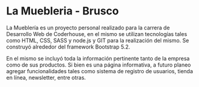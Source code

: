 # La Muebleria - Brusco

La Mueblería es un proyecto personal realizado para la carrera de Desarrollo Web de Coderhouse, en el mismo se utilizan tecnologías tales como HTML, CSS, SASS y node.js y GIT para la realización del mismo. Se construyó alrededor del framework Bootstrap 5.2.

En el mismo se incluyó toda la información pertinente tanto de la empresa como de sus productos. Si bien es una página informativa, a futuro planeo agregar funcionalidades tales como sistema de registro de usuarios, tienda en línea, newsletter, entre otras.
